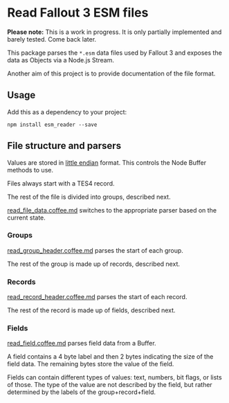 # Read Fallout 3 ESM files

**Please note:** This is a work in progress.
It is only partially implemented and barely tested.
Come back later.

This package parses the `*.esm` data files used by Fallout 3 and exposes the data as Objects via a Node.js Stream.

Another aim of this project is to provide documentation of the file format.


## Usage

Add this as a dependency to your project:

	npm install esm_reader --save


## File structure and parsers

Values are stored in [little endian](https://en.wikipedia.org/wiki/Endianness) format.
This controls the Node Buffer methods to use.

Files always start with a TES4 record.

The rest of the file is divided into groups, described next.

[read_file_data.coffee.md](./read_file_data.coffee.md) switches to the appropriate parser based on the current state.


### Groups

[read_group_header.coffee.md](./read_group_header.coffee.md) parses the start of each group.

The rest of the group is made up of records, described next.


### Records

[read_record_header.coffee.md](./read_record_header.coffee.md) parses the start of each record.

The rest of the record is made up of fields, described next.


### Fields

[read_field.coffee.md](./read_field.coffee.md) parses field data from a Buffer.

A field contains a 4 byte label and then 2 bytes indicating the size of the field data.
The remaining bytes store the value of the field.

Fields can contain different types of values: text, numbers, bit flags, or lists of those.
The type of the value are not described by the field, but rather determined by the labels of the group+record+field.
